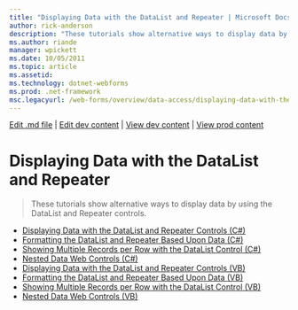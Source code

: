 ```yaml
---
title: "Displaying Data with the DataList and Repeater | Microsoft Docs"
author: rick-anderson
description: "These tutorials show alternative ways to display data by using the DataList and Repeater controls."
ms.author: riande
manager: wpickett
ms.date: 10/05/2011
ms.topic: article
ms.assetid: 
ms.technology: dotnet-webforms
ms.prod: .net-framework
msc.legacyurl: /web-forms/overview/data-access/displaying-data-with-the-datalist-and-repeater
---
```

[Edit .md file](C:\Projects\msc\dev\Msc.Www\Web.ASP\App_Data\github\web-forms\overview\data-access\index.md) | [Edit dev content](http://www.aspdev.net/umbraco#/content/content/edit/32991) | [View dev content](http://docs.aspdev.net/tutorials/web-forms/overview/data-access/displaying-data-with-the-datalist-and-repeater/index.html) | [View prod content](http://www.asp.net/web-forms/overview/data-access/displaying-data-with-the-datalist-and-repeater)

Displaying Data with the DataList and Repeater
====================
> These tutorials show alternative ways to display data by using the DataList and Repeater controls.


- [Displaying Data with the DataList and Repeater Controls (C#)](displaying-data-with-the-datalist-and-repeater-controls-cs.md)
- [Formatting the DataList and Repeater Based Upon Data (C#)](formatting-the-datalist-and-repeater-based-upon-data-cs.md)
- [Showing Multiple Records per Row with the DataList Control (C#)](showing-multiple-records-per-row-with-the-datalist-control-cs.md)
- [Nested Data Web Controls (C#)](nested-data-web-controls-cs.md)
- [Displaying Data with the DataList and Repeater Controls (VB)](displaying-data-with-the-datalist-and-repeater-controls-vb.md)
- [Formatting the DataList and Repeater Based Upon Data (VB)](formatting-the-datalist-and-repeater-based-upon-data-vb.md)
- [Showing Multiple Records per Row with the DataList Control (VB)](showing-multiple-records-per-row-with-the-datalist-control-vb.md)
- [Nested Data Web Controls (VB)](nested-data-web-controls-vb.md)